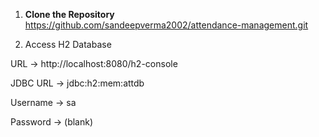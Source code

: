 1. **Clone the Repository**
https://github.com/sandeepverma2002/attendance-management.git

2. Access H2 Database

URL → http://localhost:8080/h2-console

JDBC URL → jdbc:h2:mem:attdb

Username → sa

Password → (blank)


